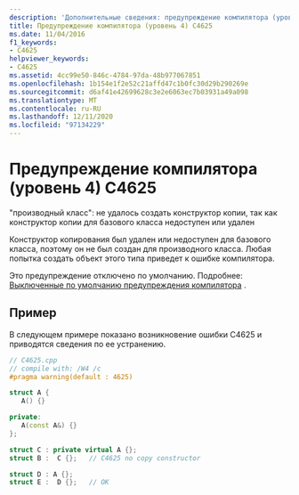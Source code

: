 ```yaml
---
description: 'Дополнительные сведения: предупреждение компилятора (уровень 4) C4625'
title: Предупреждение компилятора (уровень 4) C4625
ms.date: 11/04/2016
f1_keywords:
- C4625
helpviewer_keywords:
- C4625
ms.assetid: 4cc99e50-846c-4784-97da-48b977067851
ms.openlocfilehash: 1b154e1f2e52c21affd47c1b0fc30d29b290269e
ms.sourcegitcommit: d6af41e42699628c3e2e6063ec7b03931a49a098
ms.translationtype: MT
ms.contentlocale: ru-RU
ms.lasthandoff: 12/11/2020
ms.locfileid: "97134229"
---
```

# <a name="compiler-warning-level-4-c4625"></a>Предупреждение компилятора (уровень 4) C4625

"производный класс": не удалось создать конструктор копии, так как конструктор копии для базового класса недоступен или удален

Конструктор копирования был удален или недоступен для базового класса, поэтому он не был создан для производного класса. Любая попытка создать объект этого типа приведет к ошибке компилятора.

Это предупреждение отключено по умолчанию. Подробнее: [Выключенные по умолчанию предупреждения компилятора](../../preprocessor/compiler-warnings-that-are-off-by-default.md) .

## <a name="example"></a>Пример

В следующем примере показано возникновение ошибки C4625 и приводятся сведения по ее устранению.

```cpp
// C4625.cpp
// compile with: /W4 /c
#pragma warning(default : 4625)

struct A {
   A() {}

private:
   A(const A&) {}
};

struct C : private virtual A {};
struct B :  C {};   // C4625 no copy constructor

struct D : A {};
struct E :  D {};   // OK
```
